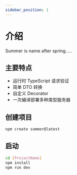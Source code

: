 ```yaml
---
sidebar_position: 1
---
```


# 介绍

Summer is name after spring.....

## 主要特点

- 运行时 TypeScript 请求验证
- 简单 DTO 转换
- 自定义 Decorator
- 一次编译部署多种类型服务器

## 创建项目

```bash
npm create summer@latest
```

## 启动

```bash
cd [ProjectName]
npm install
npm run dev
```
